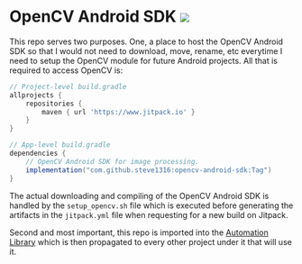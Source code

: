 # OpenCV Android SDK [![](https://jitpack.io/v/steve1316/opencv-android-sdk.svg)](https://jitpack.io/#steve1316/opencv-android-sdk)
This repo serves two purposes. One, a place to host the OpenCV Android SDK so that I would not need to download, move, rename, etc everytime I need to setup the OpenCV module for future Android projects. All that is required to access OpenCV is:

```gradle
// Project-level build.gradle
allprojects {
    repositories {
        maven { url 'https://www.jitpack.io' }
    }
}
```

```gradle
// App-level build.gradle
dependencies {
    // OpenCV Android SDK for image processing.
    implementation("com.github.steve1316:opencv-android-sdk:Tag")
}
```

The actual downloading and compiling of the OpenCV Android SDK is handled by the `setup_opencv.sh` file which is executed before generating the artifacts in the `jitpack.yml` file when requesting for a new build on Jitpack.

Second and most important, this repo is imported into the [Automation Library](https://github.com/steve1316/android-cv-automation-library) which is then propagated to every other project under it that will use it.
